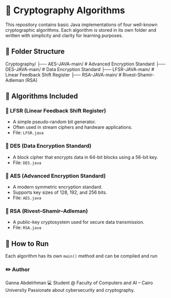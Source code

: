 # 🔐 Cryptography Algorithms

This repository contains basic Java implementations of four well-known cryptographic algorithms. Each algorithm is stored in its own folder and written with simplicity and clarity for learning purposes.

## 📂 Folder Structure

Cryptography/
├── AES-JAVA-main/ # Advanced Encryption Standard
├── DES-JAVA-main/ # Data Encryption Standard
├── LFSR-JAVA-main/ # Linear Feedback Shift Register
├── RSA-JAVA-main/ # Rivest-Shamir-Adleman (RSA)


## 📌 Algorithms Included

### 🔁 LFSR (Linear Feedback Shift Register)
- A simple pseudo-random bit generator.
- Often used in stream ciphers and hardware applications.
- File: `LFSR.java`

### 🔐 DES (Data Encryption Standard)
- A block cipher that encrypts data in 64-bit blocks using a 56-bit key.
- File: `DES.java`

### 🔐 AES (Advanced Encryption Standard)
- A modern symmetric encryption standard.
- Supports key sizes of 128, 192, and 256 bits.
- File: `AES.java`

### 🔐 RSA (Rivest–Shamir–Adleman)
- A public-key cryptosystem used for secure data transmission.
- File: `RSA.java`

## 🧪 How to Run

Each algorithm has its own `main()` method and can be compiled and run

### ✏️ Author
Ganna Abdelrhman 💻
Student @ Faculty of Computers and AI – Cairo University
Passionate about cybersecurity and cryptography.

